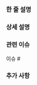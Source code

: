 ### 한 줄 설명

<!--
PR을 간략하게 한 줄로 설명해주세요.
-->

### 상세 설명

<!--
PR에 대한 상세 설명을 적어주세요.

- 이 PR의 배경 설명
- 이 PR이 해결하는 문제
- 이 PR이 변경하는 요소들
-->

### 관련 이슈

<!--
관련된 이슈가 있다면 이곳에 적어주세요.

ex: #123
-->

이슈 #

### 추가 사항

<!--
PR과 관련된 추가적인 사항이 있다면 이곳에 적어주세요.

- 리뷰어에게 전달할 내용
- PR과 관련된 스크린샷
- PR과 관련된 레퍼런스
-->
